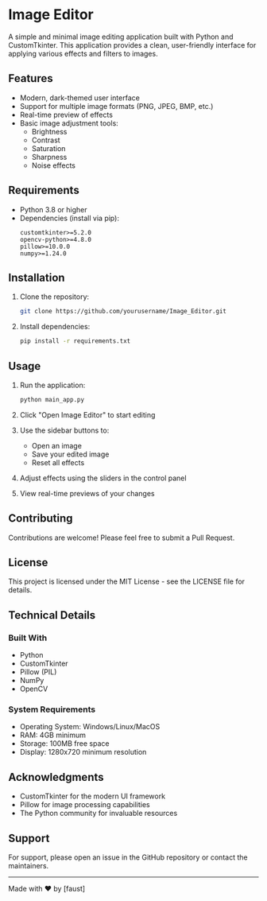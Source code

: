 # Image Editor

A simple and minimal image editing application built with Python and CustomTkinter. This application provides a clean, user-friendly interface for applying various effects and filters to images.

## Features

- Modern, dark-themed user interface
- Support for multiple image formats (PNG, JPEG, BMP, etc.)
- Real-time preview of effects
- Basic image adjustment tools:
  - Brightness
  - Contrast
  - Saturation
  - Sharpness
  - Noise effects

## Requirements

- Python 3.8 or higher
- Dependencies (install via pip):
  ```
  customtkinter>=5.2.0
  opencv-python>=4.8.0
  pillow>=10.0.0
  numpy>=1.24.0
  ```

## Installation

1. Clone the repository:
   ```bash
   git clone https://github.com/yourusername/Image_Editor.git
   ```

2. Install dependencies:
   ```bash
   pip install -r requirements.txt
   ```

## Usage

1. Run the application:
   ```bash
   python main_app.py
   ```

2. Click "Open Image Editor" to start editing
3. Use the sidebar buttons to:
   - Open an image
   - Save your edited image
   - Reset all effects
4. Adjust effects using the sliders in the control panel
5. View real-time previews of your changes

## Contributing

Contributions are welcome! Please feel free to submit a Pull Request.

## License

This project is licensed under the MIT License - see the LICENSE file for details.

## Technical Details

### Built With
- Python
- CustomTkinter
- Pillow (PIL)
- NumPy
- OpenCV

### System Requirements
- Operating System: Windows/Linux/MacOS
- RAM: 4GB minimum
- Storage: 100MB free space
- Display: 1280x720 minimum resolution

## Acknowledgments

- CustomTkinter for the modern UI framework
- Pillow for image processing capabilities
- The Python community for invaluable resources

## Support

For support, please open an issue in the GitHub repository or contact the maintainers.

---

Made with ❤️ by [faust]
